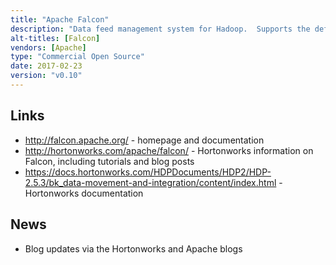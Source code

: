 ```yaml
---
title: "Apache Falcon"
description: "Data feed management system for Hadoop.  Supports the definition, scheduling and orchestration (including support for late data and retry policies) of data processing pipelines (referred to as processes, with support for Ozzie, Spark, Hive and Pig jobs), the management of the data produced and consumed by these pipelines (referred to as feeds, with support for data in HDFS and Hive) and the generation and visualisation of pipeline lineage information, all across multiple Hadoop clusters.  Also includes the ability to mirror or replicate HDFS and Hive data between clusters, to failover processing between clusters and to import and export data using Sqoop.  Supports both a web and command line interface and a REST API. An Apache project, graduating in December 2014, having been originally donated by inMobi in April 2013. Hasn't yet reached a v1.0 milestone, however still under development led by inMobi and Hortonworks with a range of other contributors."
alt-titles: [Falcon]
vendors: [Apache]
type: "Commercial Open Source"
date: 2017-02-23
version: "v0.10"
---
```

## Links

* <http://falcon.apache.org/> - homepage and documentation
* <http://hortonworks.com/apache/falcon/> - Hortonworks information on Falcon, including tutorials and blog posts
* <https://docs.hortonworks.com/HDPDocuments/HDP2/HDP-2.5.3/bk_data-movement-and-integration/content/index.html> - Hortonworks documentation

## News

* Blog updates via the Hortonworks and Apache blogs